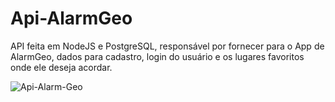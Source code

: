 # Api-AlarmGeo

 API feita em NodeJS e PostgreSQL, responsável por fornecer para o App de AlarmGeo, 
 dados para cadastro, login do usuário e os lugares favoritos onde ele deseja acordar.
 
 ![Api-Alarm-Geo](https://user-images.githubusercontent.com/55707579/77295359-93f63f00-6cc4-11ea-951e-76070acb2253.png)
